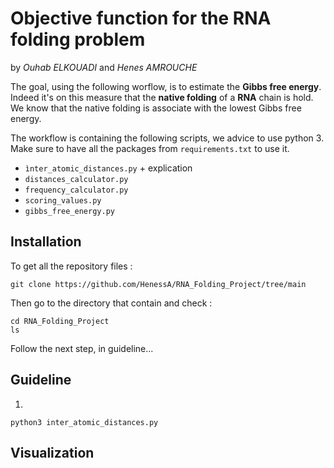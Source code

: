 # Objective function for the RNA folding problem 
by *Ouhab ELKOUADI* and *Henes AMROUCHE*

The goal, using the following worflow, is to estimate the **Gibbs free energy**. Indeed it's on this measure that the **native folding** of a **RNA** chain is hold. We know that the native folding is associate with the lowest Gibbs free energy. 

The workflow is containing the following scripts, we advice to use python 3. Make sure to have all the packages from `requirements.txt` to use it.  

- `ìnter_atomic_distances.py` + explication 
- `distances_calculator.py`
- `frequency_calculator.py`
- `scoring_values.py`
- `gibbs_free_energy.py`

## Installation
To get all the repository files : 
```
git clone https://github.com/HenessA/RNA_Folding_Project/tree/main
```
Then go to the directory that contain and check : 
```
cd RNA_Folding_Project
ls
```
Follow the next step, in guideline...
## Guideline
1.
```
python3 inter_atomic_distances.py
```





## Visualization 
